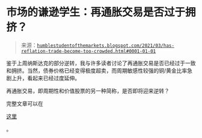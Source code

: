 <!--yml

类别：未分类

日期：2024-05-18 02:02:40

-->

# 市场的谦逊学生：再通胀交易是否过于拥挤？

> 来源：[`humblestudentofthemarkets.blogspot.com/2021/03/has-reflation-trade-become-too-crowded.html#0001-01-01`](https://humblestudentofthemarkets.blogspot.com/2021/03/has-reflation-trade-become-too-crowded.html#0001-01-01)

鉴于上周纳斯达克的部分逆转，我与许多读者讨论了再通胀交易是否已经过于一致和拥挤。当然，债券价格已经变得极度超卖，而周期敏感性较强的铜/黄金比率急剧上升，看起来已经过度延伸。

再通胀交易，即周期性和价值股票的另一种简称，是否即将迎来逆转？

完整文章可以在

[这里](https://humblestudentofthemarkets.com/2021/03/27/has-the-reflation-trade-become-too-crowded/)

。
